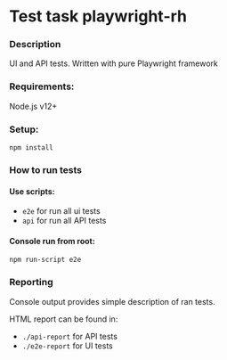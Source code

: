 # Test task playwright-rh
### Description

UI and API tests. Written with pure Playwright framework

### Requirements:

Node.js v12+

### Setup:
```
npm install
```

### How to run tests

#### Use scripts:
- ```e2e``` for run all ui tests
- ```api``` for run all API tests

#### Console run from root:
```
npm run-script e2e
```

### Reporting

Console output provides simple description of ran tests.

HTML report can be found in:
- `./api-report` for API tests
- `./e2e-report` for UI tests